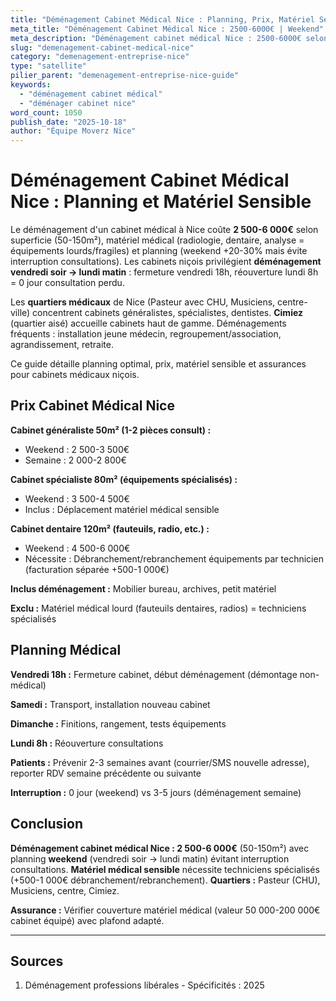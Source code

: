 ```yaml
---
title: "Déménagement Cabinet Médical Nice : Planning, Prix, Matériel Sensible"
meta_title: "Déménagement Cabinet Médical Nice : 2500-6000€ | Weekend"
meta_description: "Déménagement cabinet médical Nice : 2500-6000€ selon taille. Weekend sans interruption patients. Matériel médical sensible. Pasteur, centre. Guide."
slug: "demenagement-cabinet-medical-nice"
category: "demenagement-entreprise-nice"
type: "satellite"
pilier_parent: "demenagement-entreprise-nice-guide"
keywords:
  - "déménagement cabinet médical"
  - "déménager cabinet nice"
word_count: 1050
publish_date: "2025-10-18"
author: "Équipe Moverz Nice"
---
```


# Déménagement Cabinet Médical Nice : Planning et Matériel Sensible

Le déménagement d'un cabinet médical à Nice coûte **2 500-6 000€** selon superficie (50-150m²), matériel médical (radiologie, dentaire, analyse = équipements lourds/fragiles) et planning (weekend +20-30% mais évite interruption consultations). Les cabinets niçois privilégient **déménagement vendredi soir → lundi matin** : fermeture vendredi 18h, réouverture lundi 8h = 0 jour consultation perdu.

Les **quartiers médicaux** de Nice (Pasteur avec CHU, Musiciens, centre-ville) concentrent cabinets généralistes, spécialistes, dentistes. **Cimiez** (quartier aisé) accueille cabinets haut de gamme. Déménagements fréquents : installation jeune médecin, regroupement/association, agrandissement, retraite.

Ce guide détaille planning optimal, prix, matériel sensible et assurances pour cabinets médicaux niçois.

## Prix Cabinet Médical Nice

**Cabinet généraliste 50m² (1-2 pièces consult) :**
- Weekend : 2 500-3 500€
- Semaine : 2 000-2 800€

**Cabinet spécialiste 80m² (équipements spécialisés) :**
- Weekend : 3 500-4 500€
- Inclus : Déplacement matériel médical sensible

**Cabinet dentaire 120m² (fauteuils, radio, etc.) :**
- Weekend : 4 500-6 000€
- Nécessite : Débranchement/rebranchement équipements par technicien (facturation séparée +500-1 000€)

**Inclus déménagement :** Mobilier bureau, archives, petit matériel

**Exclu :** Matériel médical lourd (fauteuils dentaires, radios) = techniciens spécialisés

## Planning Médical

**Vendredi 18h :** Fermeture cabinet, début déménagement (démontage non-médical)

**Samedi :** Transport, installation nouveau cabinet

**Dimanche :** Finitions, rangement, tests équipements

**Lundi 8h :** Réouverture consultations

**Patients :** Prévenir 2-3 semaines avant (courrier/SMS nouvelle adresse), reporter RDV semaine précédente ou suivante

**Interruption :** 0 jour (weekend) vs 3-5 jours (déménagement semaine)

## Conclusion

**Déménagement cabinet médical Nice : 2 500-6 000€** (50-150m²) avec planning **weekend** (vendredi soir → lundi matin) évitant interruption consultations. **Matériel médical sensible** nécessite techniciens spécialisés (+500-1 000€ débranchement/rebranchement). **Quartiers :** Pasteur (CHU), Musiciens, centre, Cimiez.

**Assurance :** Vérifier couverture matériel médical (valeur 50 000-200 000€ cabinet équipé) avec plafond adapté.

---

## Sources

1. Déménagement professions libérales - Spécificités : 2025


